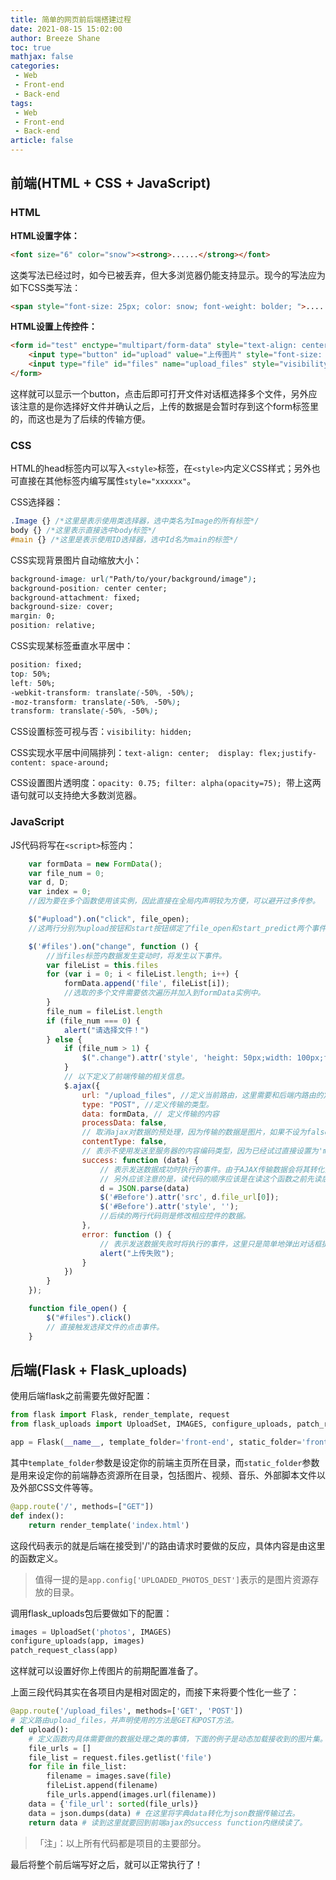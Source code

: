```yaml
---
title: 简单的网页前后端搭建过程
date: 2021-08-15 15:02:00
author: Breeze Shane
toc: true
mathjax: false
categories: 
 - Web
 - Front-end
 - Back-end
tags: 
 - Web
 - Front-end
 - Back-end
article: false
---
```


## 前端(HTML + CSS + JavaScript)

### HTML

**HTML设置字体：**

```html
<font size="6" color="snow"><strong>......</strong></font>
```

这类写法已经过时，如今已被丢弃，但大多浏览器仍能支持显示。现今的写法应为如下CSS类写法：

```html
<span style="font-size: 25px; color: snow; font-weight: bolder; ">......</span>
```

**HTML设置上传控件：**

```html
<form id="test" enctype="multipart/form-data" style="text-align: center; ">
    <input type="button" id="upload" value="上传图片" style="font-size: 25px; font-weight: bold; "><br>
    <input type="file" id="files" name="upload_files" style="visibility: hidden" multiple="multiple">
</form>
```

这样就可以显示一个button，点击后即可打开文件对话框选择多个文件，另外应该注意的是你选择好文件并确认之后，上传的数据是会暂时存到这个form标签里的，而这也是为了后续的传输方便。

### CSS

HTML的head标签内可以写入`<style>`标签，在`<style>`内定义CSS样式；另外也可直接在其他标签内编写属性`style="xxxxxx"`。

CSS选择器：

```css
.Image {} /*这里是表示使用类选择器，选中类名为Image的所有标签*/
body {} /*这里表示直接选中body标签*/
#main {} /*这里是表示使用ID选择器，选中Id名为main的标签*/
```

CSS实现背景图片自动缩放大小：

```css
background-image: url("Path/to/your/background/image");
background-position: center center;
background-attachment: fixed;
background-size: cover;
margin: 0;
position: relative;
```

CSS实现某标签垂直水平居中：

```css
position: fixed;
top: 50%;
left: 50%;
-webkit-transform: translate(-50%, -50%);
-moz-transform: translate(-50%, -50%);
transform: translate(-50%, -50%);
```

CSS设置标签可视与否：`visibility: hidden;`

CSS实现水平居中间隔排列：`text-align: center;  display: flex;justify-content: space-around; `

CSS设置图片透明度：`opacity: 0.75; filter: alpha(opacity=75); `带上这两语句就可以支持绝大多数浏览器。

### JavaScript

JS代码将写在`<script>`标签内：

```javascript
    var formData = new FormData(); 
    var file_num = 0;
    var d, D;
    var index = 0;
	//因为要在多个函数使用该实例，因此直接在全局内声明较为方便，可以避开过多传参。

    $("#upload").on("click", file_open);
	//这两行分别为upload按钮和start按钮绑定了file_open和start_predict两个事件。

    $('#files').on("change", function () { 
        //当files标签内数据发生变动时，将发生以下事件。
        var fileList = this.files
        for (var i = 0; i < fileList.length; i++) {
            formData.append('file', fileList[i]);
            //选取的多个文件需要依次遍历并加入到formData实例中。
        }
        file_num = fileList.length
        if (file_num === 0) {
            alert("请选择文件！")
        } else {
            if (file_num > 1) {
                $(".change").attr('style', 'height: 50px;width: 100px;font-size: 25px; visibility: visible;')
            }
            // 以下定义了前端传输的相关信息。
            $.ajax({
                url: "/upload_files", //定义当前路由，这里需要和后端内路由的定义保持一致。
                type: "POST", //定义传输的类型。
                data: formData, // 定义传输的内容
                processData: false, 
                // 取消ajax对数据的预处理，因为传输的数据是图片，如果不设为false的话ajax会将数据转化为字符串类型，就会导致图片二进制流被误处理，因此必须要设置为false。
                contentType: false,
                // 表示不使用发送至服务器的内容编码类型，因为已经试过直接设置为'multipart/form-data'，但依旧会报错，只有在设置为false的时候才会正常处理。
                success: function (data) {
                    // 表示发送数据成功时执行的事件。由于AJAX传输数据会将其转化为JSON，因此需要用JSON包的parse方法来解析数据。
                    // 另外应该注意的是，读代码的顺序应该是在读这个函数之前先读后端对数据的处理，然后再回来读这个success function。因为是后端接受到数据并处理之后会有一个return来返回要显示的数据，这个数据就会输入到函数的data参数内。
                    d = JSON.parse(data)
                    $('#Before').attr('src', d.file_url[0]);
                    $('#Before').attr('style', '');
                    //后续的两行代码则是修改相应控件的数据。
                },
                error: function () {
                    // 表示发送数据失败时将执行的事件，这里只是简单地弹出对话框提示错误。
                    alert("上传失败");
                }
            })
        }
    });

    function file_open() {
        $("#files").click()
        // 直接触发选择文件的点击事件。
    }
```



## 后端(Flask + Flask_uploads)

使用后端flask之前需要先做好配置：

```python
from flask import Flask, render_template, request
from flask_uploads import UploadSet, IMAGES, configure_uploads, patch_request_class

app = Flask(__name__, template_folder='front-end', static_folder='front-end/Static_Files')
```

其中`template_folder`参数是设定你的前端主页所在目录，而`static_folder`参数是用来设定你的前端静态资源所在目录，包括图片、视频、音乐、外部脚本文件以及外部CSS文件等等。

```python
@app.route('/', methods=["GET"])
def index():
    return render_template('index.html')
```

这段代码表示的就是后端在接受到'/'的路由请求时要做的反应，具体内容是由这里的函数定义。

> 值得一提的是`app.config['UPLOADED_PHOTOS_DEST']`表示的是图片资源存放的目录。

调用flask_uploads包后要做如下的配置：

```python
images = UploadSet('photos', IMAGES)
configure_uploads(app, images)
patch_request_class(app)
```

这样就可以设置好你上传图片的前期配置准备了。

上面三段代码其实在各项目内是相对固定的，而接下来将要个性化一些了：

```python
@app.route('/upload_files', methods=['GET', 'POST'])
# 定义路由upload_files，并声明使用的方法是GET和POST方法。
def upload():
    # 定义函数内具体需要做的数据处理之类的事情，下面的例子是动态加载接收到的图片集。
    file_urls = []
    file_list = request.files.getlist('file')
    for file in file_list:
        filename = images.save(file)
        fileList.append(filename)
        file_urls.append(images.url(filename))
    data = {'file_url': sorted(file_urls)}
    data = json.dumps(data) # 在这里将字典data转化为json数据传输过去。
    return data # 读到这里就要回到前端ajax的success function内继续读了。
```

>  「注」：以上所有代码都是项目的主要部分。

最后将整个前后端写好之后，就可以正常执行了！
